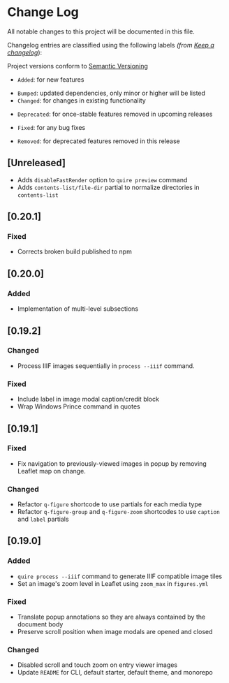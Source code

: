 # Change Log

All notable changes to this project will be documented in this file.

Changelog entries are classified using the following labels _(from [Keep a changelog](https://keepachangelog.com/en/1.0.0/)_):

Project versions conform to [Semantic Versioning](https://semver.org/)

- `Added`: for new features
* `Bumped`: updated dependencies, only minor or higher will be listed
* `Changed`: for changes in existing functionality
- `Deprecated`: for once-stable features removed in upcoming releases
* `Fixed`: for any bug fixes
- `Removed`: for deprecated features removed in this release

## [Unreleased]
- Adds `disableFastRender` option to `quire preview` command
- Adds `contents-list/file-dir` partial to normalize directories in `contents-list`

## [0.20.1]

### Fixed
- Corrects broken build published to npm

## [0.20.0]

### Added
- Implementation of multi-level subsections
 
## [0.19.2]

### Changed
- Process IIIF images sequentially in `process --iiif` command.

### Fixed
- Include label in image modal caption/credit block
- Wrap Windows Prince command in quotes

## [0.19.1]

### Fixed

- Fix navigation to previously-viewed images in popup by removing Leaflet map on change.

### Changed
- Refactor `q-figure` shortcode to use partials for each media type
- Refactor `q-figure-group` and `q-figure-zoom` shortcodes to use `caption` and `label` partials

## [0.19.0]

### Added
- `quire process --iiif` command to generate IIIF compatible image tiles
- Set an image's zoom level in Leaflet using `zoom_max` in `figures.yml`

### Fixed
- Translate popup annotations so they are always contained by the document body
- Preserve scroll position when image modals are opened and closed

### Changed
- Disabled scroll and touch zoom on entry viewer images
- Update `README` for CLI, default starter, default theme, and monorepo
